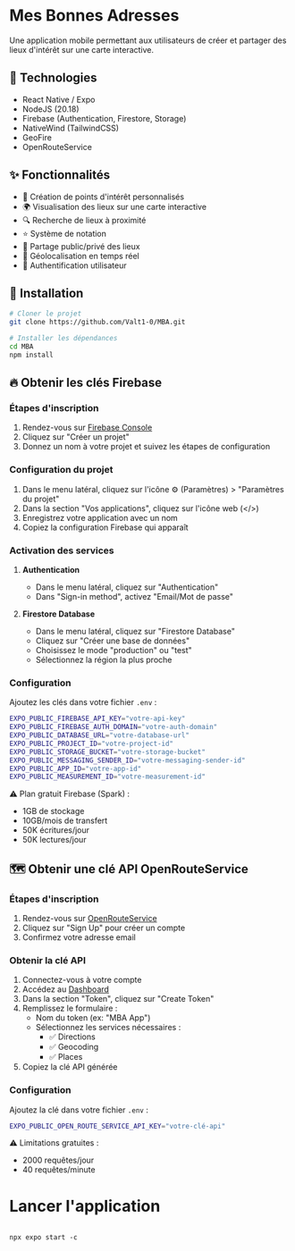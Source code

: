 # Mes Bonnes Adresses

Une application mobile permettant aux utilisateurs de créer et partager des lieux d'intérêt sur une carte interactive.

## 🚀 Technologies

- React Native / Expo
- NodeJS (20.18)
- Firebase (Authentication, Firestore, Storage)
- NativeWind (TailwindCSS)
- GeoFire
- OpenRouteService

## ✨ Fonctionnalités

- 📍 Création de points d'intérêt personnalisés
- 🌍 Visualisation des lieux sur une carte interactive
- 🔍 Recherche de lieux à proximité
- ⭐ Système de notation
- 👥 Partage public/privé des lieux
- 🎯 Géolocalisation en temps réel
- 🔐 Authentification utilisateur

## 📱 Installation

```bash
# Cloner le projet
git clone https://github.com/Valt1-0/MBA.git

# Installer les dépendances
cd MBA
npm install

```

## 🔥 Obtenir les clés Firebase

### Étapes d'inscription

1. Rendez-vous sur [Firebase Console](https://console.firebase.google.com)
2. Cliquez sur "Créer un projet"
3. Donnez un nom à votre projet et suivez les étapes de configuration

### Configuration du projet

1. Dans le menu latéral, cliquez sur l'icône ⚙️ (Paramètres) > "Paramètres du projet"
2. Dans la section "Vos applications", cliquez sur l'icône web (</>)
3. Enregistrez votre application avec un nom
4. Copiez la configuration Firebase qui apparaît

### Activation des services

1. **Authentication**

   - Dans le menu latéral, cliquez sur "Authentication"
   - Dans "Sign-in method", activez "Email/Mot de passe"

2. **Firestore Database**
   - Dans le menu latéral, cliquez sur "Firestore Database"
   - Cliquez sur "Créer une base de données"
   - Choisissez le mode "production" ou "test"
   - Sélectionnez la région la plus proche

### Configuration

Ajoutez les clés dans votre fichier `.env` :

```bash
EXPO_PUBLIC_FIREBASE_API_KEY="votre-api-key"
EXPO_PUBLIC_FIREBASE_AUTH_DOMAIN="votre-auth-domain"
EXPO_PUBLIC_DATABASE_URL="votre-database-url"
EXPO_PUBLIC_PROJECT_ID="votre-project-id"
EXPO_PUBLIC_STORAGE_BUCKET="votre-storage-bucket"
EXPO_PUBLIC_MESSAGING_SENDER_ID="votre-messaging-sender-id"
EXPO_PUBLIC_APP_ID="votre-app-id"
EXPO_PUBLIC_MEASUREMENT_ID="votre-measurement-id"
```

⚠️ Plan gratuit Firebase (Spark) :
- 1GB de stockage
- 10GB/mois de transfert
- 50K écritures/jour
- 50K lectures/jour

## 🗺️ Obtenir une clé API OpenRouteService

### Étapes d'inscription

1. Rendez-vous sur [OpenRouteService](https://openrouteservice.org)
2. Cliquez sur "Sign Up" pour créer un compte
3. Confirmez votre adresse email

### Obtenir la clé API

1. Connectez-vous à votre compte
2. Accédez au [Dashboard](https://openrouteservice.org/dev/#/home)
3. Dans la section "Token", cliquez sur "Create Token"
4. Remplissez le formulaire :
   - Nom du token (ex: "MBA App")
   - Sélectionnez les services nécessaires :
     - ✅ Directions
     - ✅ Geocoding
     - ✅ Places
5. Copiez la clé API générée

### Configuration

Ajoutez la clé dans votre fichier `.env` :

```bash
EXPO_PUBLIC_OPEN_ROUTE_SERVICE_API_KEY="votre-clé-api"
```

⚠️ Limitations gratuites :

- 2000 requêtes/jour
- 40 requêtes/minute

# Lancer l'application

```

npx expo start -c

```

```

```
